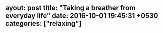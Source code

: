 ayout: post
title:  "Taking a breather from everyday life"
date:   2016-10-01 19:45:31 +0530
categories: ["relaxing"]
---
